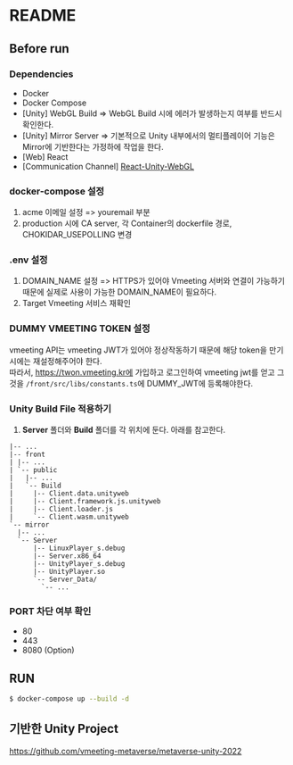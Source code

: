 # README

## Before run

### Dependencies

- Docker
- Docker Compose
- [Unity] WebGL Build => WebGL Build 시에 에러가 발생하는지 여부를 반드시 확인한다.
- [Unity] Mirror Server => 기본적으로 Unity 내부에서의 멀티플레이어 기능은 Mirror에 기반한다는 가정하에 작업을 한다.
- [Web] React
- [Communication Channel] [React-Unity-WebGL](https://github.com/jeffreylanters/react-unity-webgl)

### docker-compose 설정

1. acme 이메일 설정 => youremail 부분
2. production 시에 CA server, 각 Container의 dockerfile 경로, CHOKIDAR_USEPOLLING 변경

### .env 설정

1. DOMAIN_NAME 설정 => HTTPS가 있어야 Vmeeting 서버와 연결이 가능하기 때문에 실제로 사용이 가능한 DOMAIN_NAME이 필요하다.
2. Target Vmeeting 서비스 재확인

### DUMMY VMEETING TOKEN 설정

vmeeting API는 vmeeting JWT가 있어야 정상작동하기 때문에 해당 token을 만기시에는 재설정해주어야 한다.   
따라서, https://twon.vmeeting.kr에 가입하고 로그인하여 vmeeting jwt를 얻고 그것을 `/front/src/libs/constants.ts`에 DUMMY_JWT에 등록해야한다.

### Unity Build File 적용하기

1. **Server** 폴더와 **Build** 폴더를 각 위치에 둔다. 아래를 참고한다.

```
|-- ...
|-- front
| |-- ...
| `-- public
|   |-- ...
|   `-- Build
|     |-- Client.data.unityweb
|     |-- Client.framework.js.unityweb
|     |-- Client.loader.js
|     `-- Client.wasm.unityweb
`-- mirror
  |-- ...
  `-- Server
      |-- LinuxPlayer_s.debug
      |-- Server.x86_64
      |-- UnityPlayer_s.debug
      |-- UnityPlayer.so
      `-- Server_Data/
        `-- ...
```


### PORT 차단 여부 확인

- 80
- 443
- 8080 (Option)

## RUN

```bash
$ docker-compose up --build -d
```


## 기반한 Unity Project

https://github.com/vmeeting-metaverse/metaverse-unity-2022
